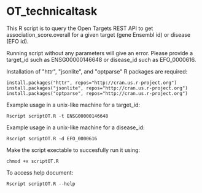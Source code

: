 # OT_technicaltask
This R script is to query the Open Targets REST API to get association_score.overall for a given target (gene Ensembl id) or disease (EFO id).

Running script without any parameters will give an error. Please provide a target_id such as ENSG00000146648 or disease_id such as EFO_0000616.

Installation of "httr", "jsonlite", and "optparse" R packages are required:

	install.packages("httr", repos="http://cran.us.r-project.org")
	install.packages("jsonlite", repos="http://cran.us.r-project.org")
	install.packages("optparse", repos="http://cran.us.r-project.org")

Example usage in a unix-like machine for a target_id:

	Rscript scriptOT.R -t ENSG00000146648

Example usage in a unix-like machine for a disease_id:

	Rscript scriptOT.R -d EFO_0000616

Make the script exectable to succesfully run it using:

	chmod +x scriptOT.R

To access help document:

	Rscript scriptOT.R --help

